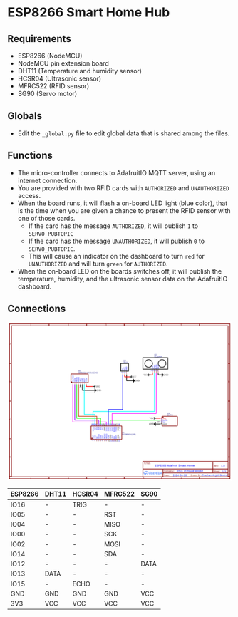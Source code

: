 # ESP8266 Smart Home Hub

## Requirements

- ESP8266 (NodeMCU)
- NodeMCU pin extension board
- DHT11 (Temperature and humidity sensor)
- HCSR04 (Ultrasonic sensor)
- MFRC522 (RFID sensor)
- SG90 (Servo motor)

## Globals

- Edit the `_global.py` file to edit global data that is shared among the files.

## Functions

- The micro-controller connects to AdafruitIO MQTT server, using an internet connection.
- You are provided with two RFID cards with `AUTHORIZED` and `UNAUTHORIZED` access.
- When the board runs, it will flash a on-board LED light (blue color), that is the time when you are given a chance to present the RFID sensor with one of those cards.
  - If the card has the message `AUTHORIZED`, it will publish `1` to `SERVO_PUBTOPIC`
  - If the card has the message `UNAUTHORIZED`, it will publish `0` to `SERVO_PUBTOPIC`.
  - This will cause an indicator on the dashboard to turn `red` for `UNAUTHORIZED` and will turn `green` for `AUTHORIZED`.
- When the on-board LED on the boards switches off, it will publish the temperature, humidity, and the ultrasonic sensor data on the AdafruitIO dashboard.

## Connections

![Image](/Schematics.png)

| ESP8266 | DHT11 | HCSR04 | MFRC522 | SG90 |
| ------- | ----- | ------ | ------- | ---- |
| IO16    | -     | TRIG   | -       | -    |
| IO05    | -     | -      | RST     | -    |
| IO04    | -     | -      | MISO    | -    |
| IO00    | -     | -      | SCK     | -    |
| IO02    | -     | -      | MOSI    | -    |
| IO14    | -     | -      | SDA     | -    |
| IO12    | -     | -      | -       | DATA |
| IO13    | DATA  | -      | -       | -    |
| IO15    | -     | ECHO   | -       | -    |
| GND     | GND   | GND    | GND     | VCC  |
| 3V3     | VCC   | VCC    | VCC     | VCC  |

